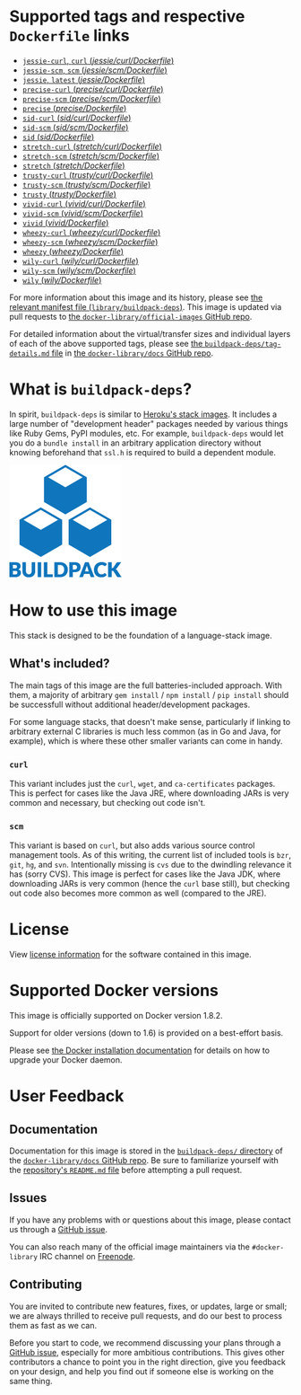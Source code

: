 # Supported tags and respective `Dockerfile` links

-	[`jessie-curl`, `curl` (*jessie/curl/Dockerfile*)](https://github.com/docker-library/buildpack-deps/blob/a0a59c61102e8b079d568db69368fb89421f75f2/jessie/curl/Dockerfile)
-	[`jessie-scm`, `scm` (*jessie/scm/Dockerfile*)](https://github.com/docker-library/buildpack-deps/blob/a0a59c61102e8b079d568db69368fb89421f75f2/jessie/scm/Dockerfile)
-	[`jessie`, `latest` (*jessie/Dockerfile*)](https://github.com/docker-library/buildpack-deps/blob/e88116df8558bd129851862e1bf56250ea52ec90/jessie/Dockerfile)
-	[`precise-curl` (*precise/curl/Dockerfile*)](https://github.com/docker-library/buildpack-deps/blob/4cd7279c3bbe2359e5e3798a267760a886422d6d/precise/curl/Dockerfile)
-	[`precise-scm` (*precise/scm/Dockerfile*)](https://github.com/docker-library/buildpack-deps/blob/4cd7279c3bbe2359e5e3798a267760a886422d6d/precise/scm/Dockerfile)
-	[`precise` (*precise/Dockerfile*)](https://github.com/docker-library/buildpack-deps/blob/e88116df8558bd129851862e1bf56250ea52ec90/precise/Dockerfile)
-	[`sid-curl` (*sid/curl/Dockerfile*)](https://github.com/docker-library/buildpack-deps/blob/a0a59c61102e8b079d568db69368fb89421f75f2/sid/curl/Dockerfile)
-	[`sid-scm` (*sid/scm/Dockerfile*)](https://github.com/docker-library/buildpack-deps/blob/a0a59c61102e8b079d568db69368fb89421f75f2/sid/scm/Dockerfile)
-	[`sid` (*sid/Dockerfile*)](https://github.com/docker-library/buildpack-deps/blob/e88116df8558bd129851862e1bf56250ea52ec90/sid/Dockerfile)
-	[`stretch-curl` (*stretch/curl/Dockerfile*)](https://github.com/docker-library/buildpack-deps/blob/c7478e564dd5dc063cdb0231764379a6916fe525/stretch/curl/Dockerfile)
-	[`stretch-scm` (*stretch/scm/Dockerfile*)](https://github.com/docker-library/buildpack-deps/blob/c7478e564dd5dc063cdb0231764379a6916fe525/stretch/scm/Dockerfile)
-	[`stretch` (*stretch/Dockerfile*)](https://github.com/docker-library/buildpack-deps/blob/e88116df8558bd129851862e1bf56250ea52ec90/stretch/Dockerfile)
-	[`trusty-curl` (*trusty/curl/Dockerfile*)](https://github.com/docker-library/buildpack-deps/blob/21f2d32bcf321ff095a23c0edc1d8be2b7989962/trusty/curl/Dockerfile)
-	[`trusty-scm` (*trusty/scm/Dockerfile*)](https://github.com/docker-library/buildpack-deps/blob/bb6691a2782687748549baac903340fc21a5533c/trusty/scm/Dockerfile)
-	[`trusty` (*trusty/Dockerfile*)](https://github.com/docker-library/buildpack-deps/blob/e88116df8558bd129851862e1bf56250ea52ec90/trusty/Dockerfile)
-	[`vivid-curl` (*vivid/curl/Dockerfile*)](https://github.com/docker-library/buildpack-deps/blob/4cd7279c3bbe2359e5e3798a267760a886422d6d/vivid/curl/Dockerfile)
-	[`vivid-scm` (*vivid/scm/Dockerfile*)](https://github.com/docker-library/buildpack-deps/blob/4cd7279c3bbe2359e5e3798a267760a886422d6d/vivid/scm/Dockerfile)
-	[`vivid` (*vivid/Dockerfile*)](https://github.com/docker-library/buildpack-deps/blob/ca0f463579583f030cb5c8eb2c8dac207709feb5/vivid/Dockerfile)
-	[`wheezy-curl` (*wheezy/curl/Dockerfile*)](https://github.com/docker-library/buildpack-deps/blob/a0a59c61102e8b079d568db69368fb89421f75f2/wheezy/curl/Dockerfile)
-	[`wheezy-scm` (*wheezy/scm/Dockerfile*)](https://github.com/docker-library/buildpack-deps/blob/a0a59c61102e8b079d568db69368fb89421f75f2/wheezy/scm/Dockerfile)
-	[`wheezy` (*wheezy/Dockerfile*)](https://github.com/docker-library/buildpack-deps/blob/ca0f463579583f030cb5c8eb2c8dac207709feb5/wheezy/Dockerfile)
-	[`wily-curl` (*wily/curl/Dockerfile*)](https://github.com/docker-library/buildpack-deps/blob/4cd7279c3bbe2359e5e3798a267760a886422d6d/wily/curl/Dockerfile)
-	[`wily-scm` (*wily/scm/Dockerfile*)](https://github.com/docker-library/buildpack-deps/blob/4cd7279c3bbe2359e5e3798a267760a886422d6d/wily/scm/Dockerfile)
-	[`wily` (*wily/Dockerfile*)](https://github.com/docker-library/buildpack-deps/blob/ca0f463579583f030cb5c8eb2c8dac207709feb5/wily/Dockerfile)

For more information about this image and its history, please see [the relevant manifest file (`library/buildpack-deps`)](https://github.com/docker-library/official-images/blob/master/library/buildpack-deps). This image is updated via pull requests to [the `docker-library/official-images` GitHub repo](https://github.com/docker-library/official-images).

For detailed information about the virtual/transfer sizes and individual layers of each of the above supported tags, please see [the `buildpack-deps/tag-details.md` file](https://github.com/docker-library/docs/blob/master/buildpack-deps/tag-details.md) in [the `docker-library/docs` GitHub repo](https://github.com/docker-library/docs).

# What is `buildpack-deps`?

In spirit, `buildpack-deps` is similar to [Heroku's stack images](https://github.com/heroku/stack-images/blob/master/bin/cedar.sh). It includes a large number of "development header" packages needed by various things like Ruby Gems, PyPI modules, etc. For example, `buildpack-deps` would let you do a `bundle install` in an arbitrary application directory without knowing beforehand that `ssl.h` is required to build a dependent module.

![logo](https://raw.githubusercontent.com/docker-library/docs/master/buildpack-deps/logo.png)

# How to use this image

This stack is designed to be the foundation of a language-stack image.

## What's included?

The main tags of this image are the full batteries-included approach. With them, a majority of arbitrary `gem install` / `npm install` / `pip install` should be successfull without additional header/development packages.

For some language stacks, that doesn't make sense, particularly if linking to arbitrary external C libraries is much less common (as in Go and Java, for example), which is where these other smaller variants can come in handy.

### `curl`

This variant includes just the `curl`, `wget`, and `ca-certificates` packages. This is perfect for cases like the Java JRE, where downloading JARs is very common and necessary, but checking out code isn't.

### `scm`

This variant is based on `curl`, but also adds various source control management tools. As of this writing, the current list of included tools is `bzr`, `git`, `hg`, and `svn`. Intentionally missing is `cvs` due to the dwindling relevance it has (sorry CVS). This image is perfect for cases like the Java JDK, where downloading JARs is very common (hence the `curl` base still), but checking out code also becomes more common as well (compared to the JRE).

# License

View [license information](https://www.debian.org/social_contract#guidelines) for the software contained in this image.

# Supported Docker versions

This image is officially supported on Docker version 1.8.2.

Support for older versions (down to 1.6) is provided on a best-effort basis.

Please see [the Docker installation documentation](https://docs.docker.com/installation/) for details on how to upgrade your Docker daemon.

# User Feedback

## Documentation

Documentation for this image is stored in the [`buildpack-deps/` directory](https://github.com/docker-library/docs/tree/master/buildpack-deps) of the [`docker-library/docs` GitHub repo](https://github.com/docker-library/docs). Be sure to familiarize yourself with the [repository's `README.md` file](https://github.com/docker-library/docs/blob/master/README.md) before attempting a pull request.

## Issues

If you have any problems with or questions about this image, please contact us through a [GitHub issue](https://github.com/docker-library/buildpack-deps/issues).

You can also reach many of the official image maintainers via the `#docker-library` IRC channel on [Freenode](https://freenode.net).

## Contributing

You are invited to contribute new features, fixes, or updates, large or small; we are always thrilled to receive pull requests, and do our best to process them as fast as we can.

Before you start to code, we recommend discussing your plans through a [GitHub issue](https://github.com/docker-library/buildpack-deps/issues), especially for more ambitious contributions. This gives other contributors a chance to point you in the right direction, give you feedback on your design, and help you find out if someone else is working on the same thing.

